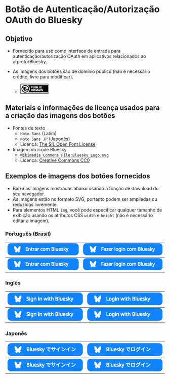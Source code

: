 # Botão de Autenticação/Autorização OAuth do Bluesky

## Objetivo

- Fornecido para uso como interface de entrada para autenticação/autorização OAuth em aplicativos relacionados ao atproto/Bluesky.

- As imagens dos botões são de domínio público (não é necessário crédito, livre para modificar).
  - <img src="./public-domain.png" />

## Materiais e informações de licença usados para a criação das imagens dos botões

- Fontes de texto
  - `Noto Sans` (Latim)
  - `Noto Sans JP` (Japonês)
  - Licença: [The SIL Open Font License](https://openfontlicense.org/)
- Imagem do ícone Bluesky
  - [`Wikimedia Commons File:Bluesky_Logo.svg`](https://commons.wikimedia.org/wiki/File:Bluesky_Logo.svg)
  - Licença: [Creative Commons CC0](https://creativecommons.org/publicdomain/zero/1.0/)

## Exemplos de imagens dos botões fornecidos

- Baixe as imagens mostradas abaixo usando a função de download do seu navegador.
- As imagens estão no formato SVG, portanto podem ser ampliadas ou reduzidas livremente.
- Para elementos HTML `img`, você pode especificar qualquer tamanho de exibição usando os atributos CSS `width` e `height` (não é necessário editar a imagem).

### Português (Brasil)

| <img src="https://raw.githubusercontent.com/bills-appworks/bsky-misc/refs/heads/main/OAuth-button/public/Entrar-com-Bluesky-pt-BR.svg" /> | <img src="https://raw.githubusercontent.com/bills-appworks/bsky-misc/refs/heads/main/OAuth-button/public/Fazer-login-com-Bluesky-pt-BR.svg" /> |
| --- | --- |
| <img src="https://raw.githubusercontent.com/bills-appworks/bsky-misc/refs/heads/main/OAuth-button/public/Entrar-com-Bluesky-pt-BR.svg" width="300" /> | <img src="https://raw.githubusercontent.com/bills-appworks/bsky-misc/refs/heads/main/OAuth-button/public/Fazer-login-com-Bluesky-pt-BR.svg" width="270" /> |

### Inglês

| <img src="https://raw.githubusercontent.com/bills-appworks/bsky-misc/refs/heads/main/OAuth-button/public/Sign-in-with-Bluesky-en.svg" /> | <img src="https://raw.githubusercontent.com/bills-appworks/bsky-misc/refs/heads/main/OAuth-button/public/Login-with-Bluesky-en.svg" /> |
| --- | --- |
| <img src="https://raw.githubusercontent.com/bills-appworks/bsky-misc/refs/heads/main/OAuth-button/public/Sign-in-with-Bluesky-en.svg" width="270" /> | <img src="https://raw.githubusercontent.com/bills-appworks/bsky-misc/refs/heads/main/OAuth-button/public/Login-with-Bluesky-en.svg" width="270" /> |

### Japonês

| <img src="https://raw.githubusercontent.com/bills-appworks/bsky-misc/refs/heads/main/OAuth-button/public/Sign-in-with-Bluesky-ja.svg" /> | <img src="https://raw.githubusercontent.com/bills-appworks/bsky-misc/refs/heads/main/OAuth-button/public/Login-with-Bluesky-ja.svg" /> |
| --- | --- |
| <img src="https://raw.githubusercontent.com/bills-appworks/bsky-misc/refs/heads/main/OAuth-button/public/Sign-in-with-Bluesky-ja.svg" width="270" /> | <img src="https://raw.githubusercontent.com/bills-appworks/bsky-misc/refs/heads/main/OAuth-button/public/Login-with-Bluesky-ja.svg" width="270" /> |
